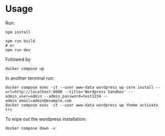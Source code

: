 # Usage

Run:
```
npm install

npm run build
# or
npm run dev
```

Followed by
```
docker compose up
```

In another terminal run:
```
docker compose exec -it --user www-data wordpress wp core install --url=http://localhost:8080 --title='Wordpress Sandbox' --admin_user=admin --admin_password=test1234 --admin_email=admin@example.com
docker compose exec -it --user www-data wordpress wp theme activate trc
```


To wipe out the wordpress installation:
```
docker compose down -v
```
